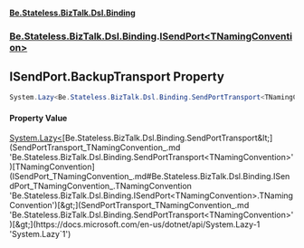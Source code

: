 #### [Be.Stateless.BizTalk.Dsl.Binding](README.md 'README')
### [Be.Stateless.BizTalk.Dsl.Binding](Be.Stateless.BizTalk.Dsl.Binding.md 'Be.Stateless.BizTalk.Dsl.Binding').[ISendPort&lt;TNamingConvention&gt;](ISendPort_TNamingConvention_.md 'Be.Stateless.BizTalk.Dsl.Binding.ISendPort<TNamingConvention>')

## ISendPort<TNamingConvention>.BackupTransport Property

```csharp
System.Lazy<Be.Stateless.BizTalk.Dsl.Binding.SendPortTransport<TNamingConvention>> BackupTransport { get; }
```

#### Property Value
[System.Lazy&lt;](https://docs.microsoft.com/en-us/dotnet/api/System.Lazy-1 'System.Lazy`1')[Be.Stateless.BizTalk.Dsl.Binding.SendPortTransport&lt;](SendPortTransport_TNamingConvention_.md 'Be.Stateless.BizTalk.Dsl.Binding.SendPortTransport<TNamingConvention>')[TNamingConvention](ISendPort_TNamingConvention_.md#Be.Stateless.BizTalk.Dsl.Binding.ISendPort_TNamingConvention_.TNamingConvention 'Be.Stateless.BizTalk.Dsl.Binding.ISendPort<TNamingConvention>.TNamingConvention')[&gt;](SendPortTransport_TNamingConvention_.md 'Be.Stateless.BizTalk.Dsl.Binding.SendPortTransport<TNamingConvention>')[&gt;](https://docs.microsoft.com/en-us/dotnet/api/System.Lazy-1 'System.Lazy`1')